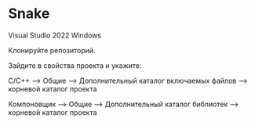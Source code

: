 # Snake

Visual Studio 2022 Windows

Клонируйте репозиторий.

Зайдите в свойства проекта и укажите:

С/С++ --> Общие --> Дополнительный каталог включаемых файлов --> корневой каталог проекта

Компоновщик --> Общие --> Дополнительный каталог библиотек --> корневой каталог проекта



